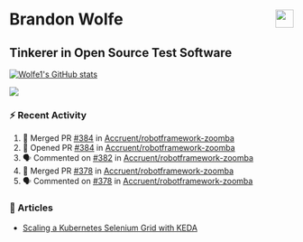 Brandon Wolfe <a href="https://www.linkedin.com/in/brandon-wolfe1" target="_blank" rel="noreferrer"><img src="https://raw.githubusercontent.com/danielcranney/readme-generator/main/public/icons/socials/linkedin.svg" width="32" height="32" align="right"/></a>
==============================
Tinkerer in Open Source Test Software
-----------------------------

<p align="left"><a href="http://www.github.com/Wolfe1"><img src="https://github-readme-stats.vercel.app/api?username=Wolfe1&show_icons=true&hide=&count_private=true&title_color=0891b2&text_color=ffffff&icon_color=0891b2&bg_color=1c1917&hide_border=true&show_icons=true" alt="Wolfe1's GitHub stats" /></a></p>
<p align="left"><a href="http://www.github.com/Wolfe1"><img src="https://github-readme-streak-stats.herokuapp.com/?user=Wolfe1&stroke=ffffff&background=1c1917&ring=0891b2&fire=0891b2&currStreakNum=ffffff&currStreakLabel=0891b2&sideNums=ffffff&sideLabels=ffffff&dates=ffffff&hide_border=true" /></a></p>

### :zap: Recent Activity
<!--START_SECTION:activity-->
1. 🎉 Merged PR [#384](https://github.com/Accruent/robotframework-zoomba/pull/384) in [Accruent/robotframework-zoomba](https://github.com/Accruent/robotframework-zoomba)
2. 💪 Opened PR [#384](https://github.com/Accruent/robotframework-zoomba/pull/384) in [Accruent/robotframework-zoomba](https://github.com/Accruent/robotframework-zoomba)
3. 🗣 Commented on [#382](https://github.com/Accruent/robotframework-zoomba/pull/382#issuecomment-1843437167) in [Accruent/robotframework-zoomba](https://github.com/Accruent/robotframework-zoomba)
4. 🎉 Merged PR [#378](https://github.com/Accruent/robotframework-zoomba/pull/378) in [Accruent/robotframework-zoomba](https://github.com/Accruent/robotframework-zoomba)
5. 🗣 Commented on [#378](https://github.com/Accruent/robotframework-zoomba/pull/378#issuecomment-1838952777) in [Accruent/robotframework-zoomba](https://github.com/Accruent/robotframework-zoomba)
<!--END_SECTION:activity-->

### :newspaper: Articles
- [Scaling a Kubernetes Selenium Grid with KEDA](https://www.linkedin.com/pulse/scaling-kubernetes-selenium-grid-keda-brandon-wolfe)
